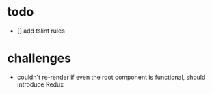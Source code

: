 # todo

- [] add tslint rules

# challenges

- couldn't re-render if even the root component is functional, should introduce Redux
